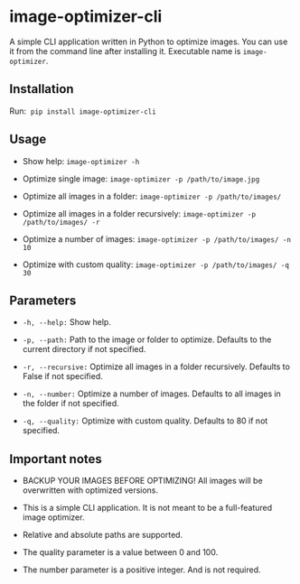 # image-optimizer-cli

A simple CLI application written in Python to optimize images. You can use it from the command line after installing it. Executable name is `image-optimizer`.

## Installation

Run:&nbsp; ``pip install image-optimizer-cli``

## Usage

* Show help: ``image-optimizer -h``

* Optimize single image: ``image-optimizer -p /path/to/image.jpg``

* Optimize all images in a folder: ``image-optimizer -p /path/to/images/``

* Optimize all images in a folder recursively: ``image-optimizer -p /path/to/images/ -r``

* Optimize a number of images: ``image-optimizer -p /path/to/images/ -n 10``

* Optimize with custom quality: ``image-optimizer -p /path/to/images/ -q 30``

## Parameters

* ``-h, --help:`` Show help.

* ``-p, --path:`` Path to the image or folder to optimize. Defaults to the current directory if not specified.

* ``-r, --recursive:`` Optimize all images in a folder recursively. Defaults to False if not specified.

* ``-n, --number:`` Optimize a number of images. Defaults to all images in the folder if not specified.

* ``-q, --quality:`` Optimize with custom quality. Defaults to 80 if not specified.

## Important notes

* BACKUP YOUR IMAGES BEFORE OPTIMIZING! All images will be overwritten with optimized versions.

* This is a simple CLI application. It is not meant to be a full-featured image optimizer.

* Relative and absolute paths are supported.

* The quality parameter is a value between 0 and 100.

* The number parameter is a positive integer. And is not required.
